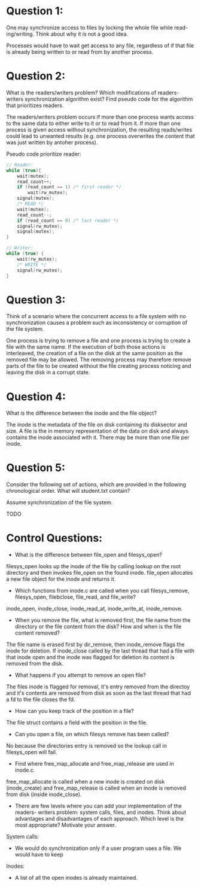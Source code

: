 # Question 1: 
One may synchronize access to files by locking the whole file while read- ing/writing. Think about why it is not a good idea.

Processes would have to wait get access to any file, regardless of if that file is already being written to or read from by another process.

# Question 2: 
What is the readers/writers problem? Which modifications of readers- writers synchronization algorithm exist? Find pseudo code for the algorithm that prioritizes readers.

The readers/writers problem occurs if more than one process wants access to the same data to either write to it or to read from it. If more than one process is given access without synchronization, the resulting reads/writes could lead to unwanted results (e.g. one process overwrites the content that was just written by antoher process). 

Pseudo code prioritize reader:
```c
// Reader:
while (true){
    wait(mutex);
    read_count++;
    if (read_count == 1) /* first reader */
        wait(rw_mutex);
    signal(mutex);
    /* READ */
    wait(mutex);
    read_count--;
    if (read_count == 0) /* last reader */
    signal(rw_mutex);
    signal(mutex);
}

// Writer:
while (true) {
    wait(rw_mutex);
    /* WRITE */
    signal(rw_mutex);
}
```

# Question 3:
Think of a scenario where the concurrent access to a file system with no
synchronization causes a problem such as inconsistency or corruption of
the file system.

One process is trying to remove a file and one process is trying to create a file with the same name. If the execution of both those actions is interleaved, the creation of a file on the disk at the same position as the removed file may be allowed. The removing process may therefore remove parts of the file to be created without the file creating process noticing and leaving the disk in a corrupt state.

# Question 4:
What is the difference between the inode and the file object?

The inode is the metadata of the file on disk containing its disksector and size. A file is the in memory representation of the data on disk and always contains the inode associated with it. There may be more than one file per inode.

# Question 5:
Consider the following set of actions, which are provided in the following
chronological order. What will student.txt contain?

Assume synchronization of the file system.

TODO

# Control Questions:

- What is the difference between file_open and filesys_open? 

filesys_open looks up the inode of the file by calling lookup on the root directory and then invokes file_open on the found inode. file_open allocates a new file object for the inode and returns it.

- Which functions from inode.c are called when you call filesys_remove,
filesys_open, filebclose, file_read, and file_write?

inode_open, inode_close, inode_read_at, inode_write_at, inode_remove.

- When you remove the file, what is removed first, the file name from the
directory or the file content from the disk? How and when is the file
content removed?

The file name is erased first by dir_remove, then inode_remove flags the inode for deletion.
If inode_close called by the last thread that had a file with that inode open and the inode was flagged for deletion its content is removed from the disk.

- What happens if you attempt to remove an open file?

The files inode is flagged for removal, it's entry removed from the directoy and it's contents are removed from disk as soon as the last thread that had a fd to the file closes the fd.

- How can you keep track of the position in a file?

The file struct contains a field with the position in the file.

- Can you open a file, on which filesys remove has been called?

No because the directories entry is removed so the lookup call in filesys_open will fail.

- Find where free_map_allocate and free_map_release are used in inode.c.

free_map_allocate is called when a new inode is created on disk (inode_create) and free_map_release is called when an inode is removed from disk (inside inode_close).

- There are few levels where you can add your implementation of the readers-
writers problem: system calls, files, and inodes. Think about advantages
and disadvantages of each approach. Which level is the most appropriate?
Motivate your answer.

System calls:
- We would do synchronization only if a user program uses a file. We would have to keep 

Inodes:
- A list of all the open inodes is already maintained.
